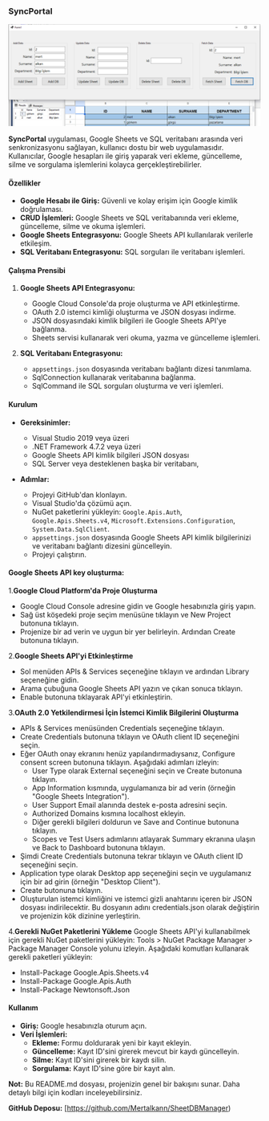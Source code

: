 
### **SyncPortal**
<p align="center">
  <img src="https://github.com/Mertalkann/SheetDBManager/blob/main/SheetDBManager.png" alt="DataSyncManager">
</p>

**SyncPortal** uygulaması, Google Sheets ve SQL veritabanı arasında veri senkronizasyonu sağlayan, kullanıcı dostu bir web uygulamasıdır. Kullanıcılar, Google hesapları ile giriş yaparak veri ekleme, güncelleme, silme ve sorgulama işlemlerini kolayca gerçekleştirebilirler.

#### **Özellikler**

* **Google Hesabı ile Giriş:** Güvenli ve kolay erişim için Google kimlik doğrulaması.
* **CRUD İşlemleri:** Google Sheets ve SQL veritabanında veri ekleme, güncelleme, silme ve okuma işlemleri.
* **Google Sheets Entegrasyonu:** Google Sheets API kullanılarak verilerle etkileşim.
* **SQL Veritabanı Entegrasyonu:** SQL sorguları ile veritabanı işlemleri.

#### **Çalışma Prensibi**

1. **Google Sheets API Entegrasyonu:**
   * Google Cloud Console'da proje oluşturma ve API etkinleştirme.
   * OAuth 2.0 istemci kimliği oluşturma ve JSON dosyası indirme.
   * JSON dosyasındaki kimlik bilgileri ile Google Sheets API'ye bağlanma.
   * Sheets servisi kullanarak veri okuma, yazma ve güncelleme işlemleri.

2. **SQL Veritabanı Entegrasyonu:**
   * `appsettings.json` dosyasında veritabanı bağlantı dizesi tanımlama.
   * SqlConnection kullanarak veritabanına bağlanma.
   * SqlCommand ile SQL sorguları oluşturma ve veri işlemleri.

#### **Kurulum**

* **Gereksinimler:**
   * Visual Studio 2019 veya üzeri
   * .NET Framework 4.7.2 veya üzeri
   * Google Sheets API kimlik bilgileri JSON dosyası
   * SQL Server veya desteklenen başka bir veritabanı,
     
* **Adımlar:**
   * Projeyi GitHub'dan klonlayın.
   * Visual Studio'da çözümü açın.
   * NuGet paketlerini yükleyin: `Google.Apis.Auth`, `Google.Apis.Sheets.v4`, `Microsoft.Extensions.Configuration`, `System.Data.SqlClient`.
   * `appsettings.json` dosyasında Google Sheets API kimlik bilgilerinizi ve veritabanı bağlantı dizesini güncelleyin.
   * Projeyi çalıştırın.
 
#### **Google Sheets API key oluşturma:**

1.**Google Cloud Platform'da Proje Oluşturma**
* Google Cloud Console adresine gidin ve Google hesabınızla giriş yapın.
* Sağ üst köşedeki proje seçim menüsüne tıklayın ve New Project butonuna tıklayın.
* Projenize bir ad verin ve uygun bir yer belirleyin. Ardından Create butonuna tıklayın.

2.**Google Sheets API'yi Etkinleştirme**
* Sol menüden APIs & Services seçeneğine tıklayın ve ardından Library seçeneğine gidin.
* Arama çubuğuna Google Sheets API yazın ve çıkan sonuca tıklayın.
* Enable butonuna tıklayarak API'yi etkinleştirin.

3.**OAuth 2.0 Yetkilendirmesi İçin İstemci Kimlik Bilgilerini Oluşturma**
* APIs & Services menüsünden Credentials seçeneğine tıklayın.
* Create Credentials butonuna tıklayın ve OAuth client ID seçeneğini seçin.
* Eğer OAuth onay ekranını henüz yapılandırmadıysanız, Configure consent screen butonuna tıklayın. Aşağıdaki adımları izleyin:
   * User Type olarak External seçeneğini seçin ve Create butonuna tıklayın.
   * App Information kısmında, uygulamanıza bir ad verin (örneğin "Google Sheets Integration").
   * User Support Email alanında destek e-posta adresini seçin.
   * Authorized Domains kısmına localhost ekleyin.
   * Diğer gerekli bilgileri doldurun ve Save and Continue butonuna tıklayın.
   * Scopes ve Test Users adımlarını atlayarak Summary ekranına ulaşın ve Back to Dashboard butonuna tıklayın.
* Şimdi Create Credentials butonuna tekrar tıklayın ve OAuth client ID seçeneğini seçin.
* Application type olarak Desktop app seçeneğini seçin ve uygulamanız için bir ad girin (örneğin "Desktop Client").
* Create butonuna tıklayın.
* Oluşturulan istemci kimliğini ve istemci gizli anahtarını içeren bir JSON dosyası indirilecektir. Bu dosyanın adını credentials.json olarak değiştirin ve projenizin kök dizinine yerleştirin.

4.**Gerekli NuGet Paketlerini Yükleme**
Google Sheets API'yi kullanabilmek için gerekli NuGet paketlerini yükleyin:
Tools > NuGet Package Manager > Package Manager Console yolunu izleyin.
Aşağıdaki komutları kullanarak gerekli paketleri yükleyin:

* Install-Package Google.Apis.Sheets.v4
* Install-Package Google.Apis.Auth
* Install-Package Newtonsoft.Json

#### **Kullanım**

* **Giriş:** Google hesabınızla oturum açın.
* **Veri İşlemleri:**
   * **Ekleme:** Formu doldurarak yeni bir kayıt ekleyin.
   * **Güncelleme:** Kayıt ID'sini girerek mevcut bir kaydı güncelleyin.
   * **Silme:** Kayıt ID'sini girerek bir kaydı silin.
   * **Sorgulama:** Kayıt ID'sine göre bir kayıt alın.
  
**Not:** Bu README.md dosyası, projenizin genel bir bakışını sunar. Daha detaylı bilgi için kodları inceleyebilirsiniz.

**GitHub Deposu:** [https://github.com/Mertalkann/SheetDBManager)

